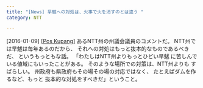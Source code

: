 ```yaml
---
title: "[News] 旱魃への対処は、火事で火を消すのとは違う "
category: NTT

---
```


[2016-01-09] [[Pos Kupang]](http://bit.ly/1VSsJ5o)  あるNTT州の州議会議員のコメントだ。
NTT州では旱魃は毎年あるのだから、
それへの対処はもっと抜本的なものであるべきだ、
というもっともな話。
「わたしはNTT州よりもっとひどい旱魃
に苦しんでいる値域にもいったことがある。
そのような場所での対策は、NTT州よりも
すばらしい。
州政府も県政府もその場その場の対応ではなく、
たとえばダムを作るなど、もっと
抜本的な対処をすべきだ」ということ。

